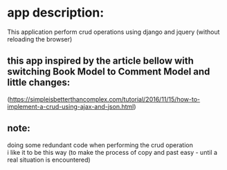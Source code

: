 

# app description:  
This application perform crud operations using django and jquery (without reloading the browser)  

## this app inspired by the article bellow with switching Book Model to Comment Model and little changes:  
(https://simpleisbetterthancomplex.com/tutorial/2016/11/15/how-to-implement-a-crud-using-ajax-and-json.html)  

## note:  
doing some redundant code when performing the crud operation   
i like it to be this way (to make the process of copy and past easy - until a real situation is encountered)    
